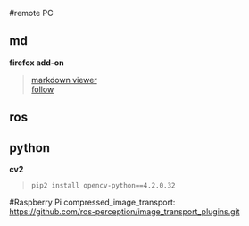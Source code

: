 #remote PC
## md
__firefox add-on__  
>[<u>markdown viewer</u>](https://addons.mozilla.org/en-US/firefox/addon/markdown-viewer-chrome/?utm_source=addons.mozilla.org&utm_medium=referral&utm_content=search)  
>[follow](https://github.com/KeithLRobertson/markdown-viewer#support-for-local-files-on-linux)

## ros



## python
__cv2__  
>`pip2 install opencv-python==4.2.0.32`


#Raspberry Pi
compressed_image_transport:  
https://github.com/ros-perception/image_transport_plugins.git
